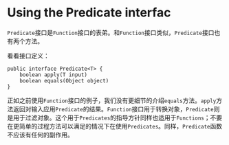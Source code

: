 # Using the Predicate interfac
`Predicate`接口是`Function`接口的表弟。和`Function`接口类似，`Predicate`接口也有两个方法。

看看接口定义：
```
public interface Predicate<T> {
    boolean apply(T input)
    boolean equals(Object object)
}
```
正如之前使用`Function`接口的例子，我们没有更细节的介绍`equals`方法。`apply`方法返回对输入应用`Predicate`的结果。`Function`接口用于转换对象，`Predicate`则是用于过滤对象。这个用于`Predicates`的指导方针同样也适用于`Functions`；不要在更简单的过程方法可以满足的情况下在使用`Predicates`。同样，`Predicate`函数不应该有任何的副作用。
